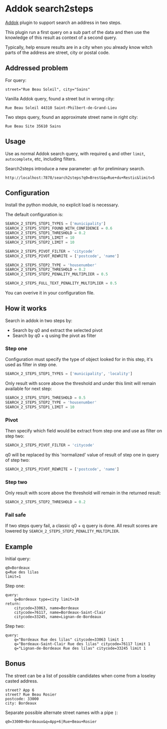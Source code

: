 # Addok search2steps

[Addok](https://github.com/etalab/addok) plugin to support search an address in two steps.

This plugin run a first query on a sub part of the data and then use the knowledge of this result as context of a second query.

Typically, help ensure results are in a city when you already know witch parts of the address are street, city or postal code.

## Addressed problem

For query:
```
street="Rue Beau Soleil", city="Sains"
```

Vanilla Addok query, found a street but in wrong city:
```
Rue Beau Soleil 44310 Saint-Philbert-de-Grand-Lieu
```

Two steps query, found an approximate street name in right city:
```
Rue Beau Site 35610 Sains
```

## Usage

Use as normal Addok search query, with required `q` and other `limit`, `autocomplete`, etc, including filters.

Search2steps introduce a new parameter: `q0` for preliminary search.

```
http://localhost:7878/search2steps?q0=Brest&q=Rue+du+Restic&limit=5
```

## Configuration

Install the python module, no explicit load is necessary.

The default configuration is:
```python
SEARCH_2_STEPS_STEP1_TYPES = ['municipality']
SEARCH_2_STEPS_STEP1_FOUND_WITH_CONFIDENCE = 0.6
SEARCH_2_STEPS_STEP1_THRESHOLD = 0.2
SEARCH_2_STEPS_STEP1_LIMIT = 10
SEARCH_2_STEPS_STEP2_LIMIT = 10

SEARCH_2_STEPS_PIVOT_FILTER = 'citycode'
SEARCH_2_STEPS_PIVOT_REWRITE = ['postcode', 'name']

SEARCH_2_STEPS_STEP2_TYPE = 'housenumber'
SEARCH_2_STEPS_STEP2_THRESHOLD = 0.2
SEARCH_2_STEPS_STEP2_PENALITY_MULTIPLIER = 0.5

SEARCH_2_STEPS_FULL_TEXT_PENALITY_MULTIPLIER = 0.5
```

You can overive it in your configuration file.


## How it works

Search in addok in two steps by:
- Search by q0 and extract the selected pivot
- Search by q0 + q using the pivot as filter

### Step one
Configuration must specify the type of object looked for in this step, it's used as filter in step one.
```python
SEARCH_2_STEPS_STEP1_TYPES = ['municipality', 'locality']
```
Only result with score above the threshold and under this limit will remain available for next step:
```python
SEARCH_2_STEPS_STEP1_THRESHOLD = 0.5
SEARCH_2_STEPS_STEP2_TYPE = 'housenumber'
SEARCH_2_STEPS_STEP1_LIMIT = 10
```

### Pivot
Then specify which field would be extract from step one and use as filter on step two:
```python
SEARCH_2_STEPS_PIVOT_FILTER = 'citycode'
```
q0 will be replaced by this 'normalized' value of result of step one in query of step two:
```python
SEARCH_2_STEPS_PIVOT_REWRITE = ['postcode', 'name']
```

### Step two
Only result with score above the threshold will remain in the returned result:
```python
SEARCH_2_STEPS_STEP2_THRESHOLD = 0.2
```

### Fail safe
If two steps query fail, a classic q0 + q query is done.
All result scores are lowered by `SEARCH_2_STEPS_STEP2_PENALITY_MULTIPLIER`.

## Example
Initial query:
```
q0=Bordeaux
q=Rue des lilas
limit=1
```

Step one:
```
query:
    q=Bordeaux type=city limit=10
return:
    citycode=33063, name=Bordeaux
    citycode=76117, name=Bordeaux-Saint-Clair
    citycode=33245, name=Lignan-de-Bordeaux
```

Step two:
```
query:
    q="Bordeaux Rue des lilas" citycode=33063 limit 1
    q="Bordeaux-Saint-Clair Rue des lilas" citycode=76117 limit 1
    q="Lignan-de-Bordeaux Rue des lilas" citycode=33245 limit 1
```

## Bonus
The street can be a list of possible candidates when come from a loseley casted address.
```
street? App 6
street? Rue Beau Rosier
postcode: 33000
city: Bordeaux
```

Separate possible alternate street names with a pipe `|`:
```
q0=33000+Bordeaux&q=App+6|Rue+Beau+Rosier
```
